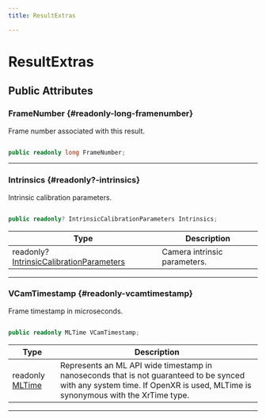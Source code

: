 ```yaml
---
title: ResultExtras

---
```


# ResultExtras










## Public Attributes

### FrameNumber {#readonly-long-framenumber}

Frame number associated with this result. 

```csharp

public readonly long FrameNumber;

```






-----------

### Intrinsics {#readonly?-intrinsics}

Intrinsic calibration parameters. 

```csharp

public readonly? IntrinsicCalibrationParameters Intrinsics;

```

| Type | Description  | 
|--|--|
| readonly? [IntrinsicCalibrationParameters](/unity-api/api/UnityEngine.XR.MagicLeap/MLCameraBase/UnityEngine.XR.MagicLeap.MLCameraBase.IntrinsicCalibrationParameters.md) | Camera intrinsic parameters.  |





-----------

### VCamTimestamp {#readonly-vcamtimestamp}

Frame timestamp in microseconds. 

```csharp

public readonly MLTime VCamTimestamp;

```

| Type | Description  | 
|--|--|
| readonly [MLTime](/unity-api/api/UnityEngine.XR.MagicLeap/MLTime/UnityEngine.XR.MagicLeap.MLTime.md) | Represents an ML API wide timestamp in nanoseconds that is not guaranteed to be synced with any system time. If OpenXR is used, MLTime is synonymous with the XrTime type.  |





-----------

